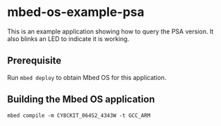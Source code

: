 # mbed-os-example-psa

This is an example application showing how to query the PSA version. It also
blinks an LED to indicate it is working.

## Prerequisite

Run `mbed deploy` to obtain Mbed OS for this application.

## Building the Mbed OS application

```
mbed compile -m CY8CKIT_064S2_4343W -t GCC_ARM
```
